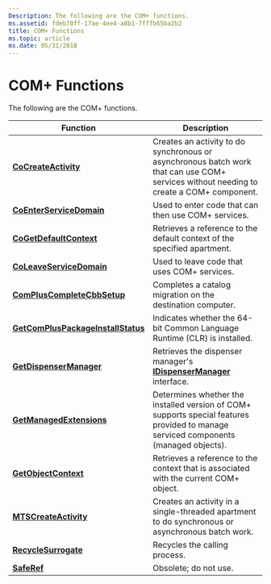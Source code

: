 ```yaml
---
Description: The following are the COM+ functions.
ms.assetid: fdeb70ff-17ae-4ee4-a8b1-7fffb65ba2b2
title: COM+ Functions
ms.topic: article
ms.date: 05/31/2018
---
```


# COM+ Functions

The following are the COM+ functions.



| Function                                                                 | Description                                                                                                                             |
|--------------------------------------------------------------------------|-----------------------------------------------------------------------------------------------------------------------------------------|
| [**CoCreateActivity**](/windows/desktop/api/ComSvcs/nf-comsvcs-cocreateactivity)                             | Creates an activity to do synchronous or asynchronous batch work that can use COM+ services without needing to create a COM+ component. |
| [**CoEnterServiceDomain**](/windows/desktop/api/ComSvcs/nf-comsvcs-coenterservicedomain)                     | Used to enter code that can then use COM+ services.                                                                                     |
| [**CoGetDefaultContext**](/windows/desktop/api/combaseapi/nf-combaseapi-cogetdefaultcontext)                       | Retrieves a reference to the default context of the specified apartment.                                                                |
| [**CoLeaveServiceDomain**](/windows/desktop/api/ComSvcs/nf-comsvcs-coleaveservicedomain)                     | Used to leave code that uses COM+ services.                                                                                             |
| [**ComPlusCompleteCbbSetup**](compluscompletecbbsetup.md)               | Completes a catalog migration on the destination computer.                                                                              |
| [**GetComPlusPackageInstallStatus**](getcompluspackageinstallstatus.md) | Indicates whether the 64-bit Common Language Runtime (CLR) is installed.                                                                |
| [**GetDispenserManager**](/windows/desktop/api/MtxDM/nf-mtxdm-getdispensermanager)                       | Retrieves the dispenser manager's [**IDispenserManager**](/windows/desktop/api/ComSvcs/nn-comsvcs-idispensermanager) interface.                                             |
| [**GetManagedExtensions**](/windows/desktop/api/ComSvcs/nf-comsvcs-getmanagedextensions)                     | Determines whether the installed version of COM+ supports special features provided to manage serviced components (managed objects).    |
| [**GetObjectContext**](/windows/desktop/api/ComSvcs/nf-comsvcs-getobjectcontext)                             | Retrieves a reference to the context that is associated with the current COM+ object.                                                   |
| [**MTSCreateActivity**](/windows/desktop/api/ComSvcs/nf-comsvcs-mtscreateactivity)                           | Creates an activity in a single-threaded apartment to do synchronous or asynchronous batch work.                                        |
| [**RecycleSurrogate**](/windows/desktop/api/ComSvcs/nf-comsvcs-recyclesurrogate)                             | Recycles the calling process.                                                                                                           |
| [**SafeRef**](/windows/desktop/api/ComSvcs/nf-comsvcs-saferef)                                               | Obsolete; do not use.                                                                                                                   |



 

 

 



